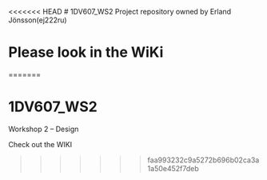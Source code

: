 <<<<<<< HEAD
﻿# 1DV607_WS2
Project repository owned by  Erland Jönsson(ej222ru)

# Please look in the WiKi


=======
# 1DV607_WS2
Workshop 2 – Design

Check out the WIKI
>>>>>>> faa993232c9a5272b696b02ca3a1a50e452f7deb
